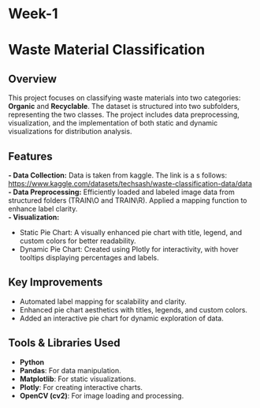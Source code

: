 # Week-1
# Waste Material Classification  

## Overview  
This project focuses on classifying waste materials into two categories: **Organic** and **Recyclable**. The dataset is structured into two subfolders, representing the two classes. The project includes data preprocessing, visualization, and the implementation of both static and dynamic visualizations for distribution analysis.  

## Features
**- Data Collection:**
  Data is taken from kaggle. The link is a s follows: https://www.kaggle.com/datasets/techsash/waste-classification-data/data
**- Data Preprocessing:**
  Efficiently loaded and labeled image data from structured folders (TRAIN\O and TRAIN\R). Applied a mapping function to enhance label clarity.  
**- Visualization:** 
  - Static Pie Chart: A visually enhanced pie chart with title, legend, and custom colors for better readability.  
  - Dynamic Pie Chart: Created using Plotly for interactivity, with hover tooltips displaying percentages and labels.  

## Key Improvements  
- Automated label mapping for scalability and clarity.  
- Enhanced pie chart aesthetics with titles, legends, and custom colors.  
- Added an interactive pie chart for dynamic exploration of data.  

## Tools & Libraries Used  
- **Python**
- **Pandas**: For data manipulation.  
- **Matplotlib**: For static visualizations.  
- **Plotly**: For creating interactive charts.  
- **OpenCV (cv2)**: For image loading and processing.  
